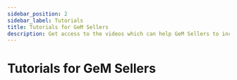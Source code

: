 ```yaml
---
sidebar_position: 2
sidebar_label: Tutorials
title: Tutorials for GeM Sellers
description: Get access to the videos which can help GeM Sellers to increase their knowledge and grow their business.
---
```


# Tutorials for GeM Sellers
